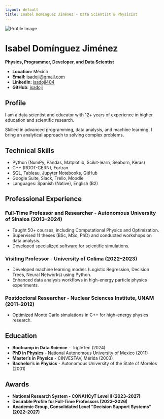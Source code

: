 ```yaml
---
layout: default
title: Isabel Domínguez Jiménez - Data Scientist & Physicist
---
```


![Profile Image](isadoji.jpeg)

# Isabel Domínguez Jiménez
**Physics, Programmer, Developer, and Data Scientist**

- **Location:** México  
- **Email:** [isadoji@gmail.com](mailto:isadoji@gmail.com)  
- **LinkedIn:** [isadoji404](https://www.linkedin.com/in/isadoji404/)  
- **GitHub:** [isadoji](https://github.com/isadoji)  

## Profile
I am a data scientist and educator with 12+ years of experience in higher education and scientific research.

Skilled in advanced programming, data analysis, and machine learning, I bring an analytical approach to solving complex problems.

## Technical Skills
- Python (NumPy, Pandas, Matplotlib, Scikit-learn, Seaborn, Keras)
- C++ (ROOT-CERN), Fortran
- SQL, Tableau, Jupyter Notebooks, GitHub
- Google Suite, Slack, Trello, Moodle
- Languages: Spanish (Native), English (B2)

## Professional Experience
### Full-Time Professor and Researcher - Autonomous University of Sinaloa (2013–2024)
- Taught 50+ courses, including Computational Physics and Optimization.
- Supervised 11 theses (BSc, MSc, PhD) and conducted workshops on data analysis.
- Developed specialized software for scientific simulations.

### Visiting Professor - University of Colima (2022–2023)
- Developed machine learning models (Logistic Regression, Decision Trees, Neural Networks) using Python.
- Enhanced data analysis workflows in high-energy particle physics experiments.

### Postdoctoral Researcher - Nuclear Sciences Institute, UNAM (2011–2012)
- Optimized Monte Carlo simulations in C++ for high-energy physics research.

## Education
- **Bootcamp in Data Science** - TripleTen (2024)
- **PhD in Physics** - National Autonomous University of Mexico (2011)
- **Master’s in Physics** - CINVESTAV, Mérida (2003)
- **Bachelor’s in Physics** - Autonomous University of the State of Morelos (2001)

## Awards
- **National Research System - CONAHCyT Level II (2023–2027)**
- **Desirable Profile for Full-Time Professors (2023–2026)**
- **Academic Group, Consolidated Level "Decision Support Systems" (2022–2027)**
